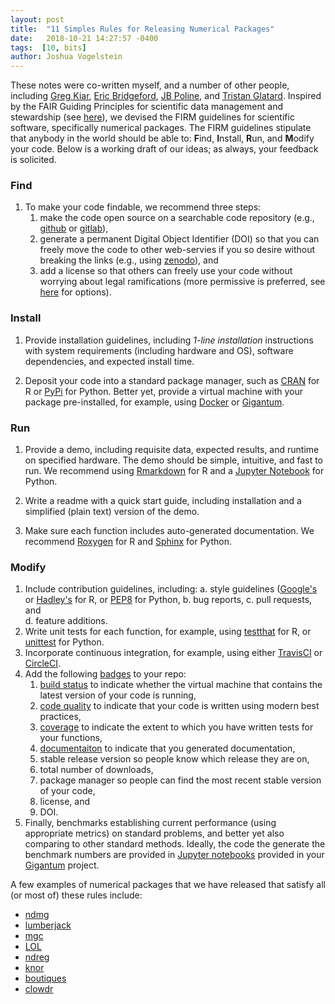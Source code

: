 ```yaml
---
layout: post
title:  "11 Simples Rules for Releasing Numerical Packages"
date:   2018-10-21 14:27:57 -0400
tags:  [10, bits]
author: Joshua Vogelstein
---
```


These notes were co-written myself, and a number of other people, including [Greg Kiar](http://gkiar.me/), [Eric Bridgeford](http://ericwb.me/), [JB Poline](https://www.mcgill.ca/qls/researchers/jb-poline), and [Tristan Glatard](https://users.encs.concordia.ca/~tglatard/). Inspired by the FAIR Guiding Principles for scientific data management and stewardship (see [here](https://www.nature.com/articles/sdata201618)), we devised the FIRM guidelines for scientific software, specifically numerical packages.  The FIRM guidelines stipulate that anybody in the world should be able to: **F**ind, **I**nstall, **R**un, and **M**odify your code. Below is a working draft of our ideas; as always, your feedback is solicited. 


### Find

1. To make your code findable, we recommend three steps:
    1. make the code open source on a searchable code repository (e.g., [github](https://github.com/) or [gitlab](https://about.gitlab.com/)),
    2.  generate a permanent Digital Object Identifier (DOI) so that you can freely move the code to other web-servies if you so desire without breaking the links (e.g., using [zenodo](https://zenodo.org/)), and 
    3.  add a license so that others can freely use your code without worrying about legal ramifications (more permissive is preferred, see [here](https://opensource.org/licenses) for options).

### Install


1. Provide installation guidelines, including  *1-line installation* instructions with system requirements (including hardware and OS),  software dependencies, and expected install time.  

2. Deposit your code into a standard package manager, such as [CRAN](https://cran.r-project.org/) for R or [PyPi](https://pypi.org/) for Python. Better yet, provide a virtual machine with your package pre-installed, for example, using [Docker](https://www.docker.com/) or [Gigantum](https://gigantum.com/).


### Run

1. Provide a demo, including requisite data, expected results, and runtime on specified hardware. The demo should be simple, intuitive, and fast to run. We recommend using  [Rmarkdown](https://rmarkdown.rstudio.com/) for R and  a [Jupyter Notebook](http://jupyter.org/) for Python.

2. Write a readme with a quick start guide, including installation and a simplified (plain text) version of the demo.


3. Make sure each function includes auto-generated documentation. We recommend  [Roxygen](https://cran.r-project.org/web/packages/roxygen2/vignettes/roxygen2.html) for R and   [Sphinx](http://www.sphinx-doc.org/en/master/) for Python.


### Modify

1. Include contribution guidelines, including: 
    a. style guidelines ([Google's](https://google.github.io/styleguide/Rguide.xml) or [Hadley's](http://adv-r.had.co.nz/Style.html) for R, or [PEP8](https://www.python.org/dev/peps/pep-0008/) for Python, 
    b. bug reports, 
    c. pull requests, and  
    d. feature additions.
2. Write unit tests for each function, for example, using [testthat](http://testthat.r-lib.org/) for R, or [unittest](https://docs.python.org/3/library/unittest.html) for Python.
3.  Incorporate continuous integration, for example, using either  [TravisCI](https://travis-ci.org/) or  [CircleCI](https://circleci.com/).
4.  Add the following [badges](https://shields.io/#/) to your repo: 
    1.  [build status](https://www.docker.com/) to indicate whether the virtual machine that contains the latest version of your code is running, 
    2.  [code quality](https://codeclimate.com/) to indicate that your code is written using modern best practices, 
    3.  [coverage](https://coveralls.io/) to indicate the extent to which you have written tests for your functions, 
    5.  [documentaiton](https://readthedocs.org/) to indicate that you generated documentation, 
    4.  stable release version so people know which release they are on, 
    6.  total number of downloads, 
    7.  package manager so people can find the most recent stable version of your code, 
    8.  license, and 
    9.  DOI. 
5.  Finally, benchmarks establishing current performance (using appropriate metrics) on standard problems, and better yet also comparing to other standard methods. Ideally, the code the generate the benchmark numbers are provided in [Jupyter notebooks](http://jupyter.org/) provided in your [Gigantum](https://gigantum.com/) project.


A few examples of numerical packages that we have released that satisfy all (or most of) these rules include:
- [ndmg](https://github.com/neurodata/ndmg)
- [lumberjack](https://github.com/neurodata/lumberjack)
- [mgc](https://github.com/neurodata/mgc)
- [LOL](https://github.com/neurodata/LOL)
- [ndreg](https://github.com/neurodata/ndreg)
- [knor](https://github.com/neurodata/knorR)
- [boutiques](https://github.com/boutiques/boutiques)
- [clowdr](https://github.com/gkiar/clowdr)